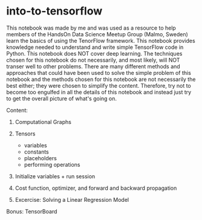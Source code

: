 # into-to-tensorflow

This notebook was made by me and was used as a resource to help members of the HandsOn Data Science Meetup Group (Malmo, Sweden) learn 
the basics of using the TenorFlow framework. This notebook provides knowledge needed to understand and write simple TensorFlow code in 
Python. This notebook does NOT cover deep learning. The techniques chosen for this notebook do not necessarily, and most likely, 
will NOT transer well to other problems. There are many different methods and approaches that could have been used to solve the 
simple problem of this notebook and the methods chosen for this notebook are not necessarily the best either; they were chosen to 
simplify the content. Therefore, try not to become too engulfed in all the details of this notebook and instead 
just try to get the overall picture of what's going on.

Content:

1. Computational Graphs
2. Tensors
    - variables
    - constants
    - placeholders
    - performing operations
    
3. Initialize variables + run session
4. Cost function, optimizer, and forward and backward propagation
5. Excercise: Solving a Linear Regression Model


Bonus: TensorBoard
